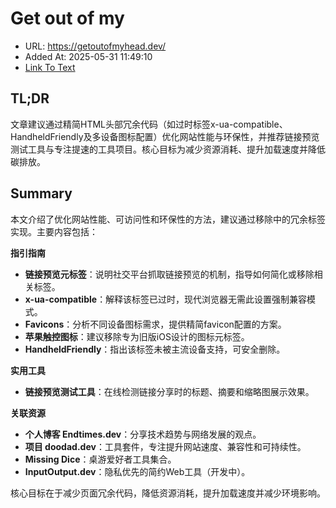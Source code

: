 # Get out of my <head>
- URL: https://getoutofmyhead.dev/
- Added At: 2025-05-31 11:49:10
- [Link To Text](2025-05-31-get-out-of-my-head_raw.md)

## TL;DR


文章建议通过精简HTML头部冗余代码（如过时标签x-ua-compatible、HandheldFriendly及多设备图标配置）优化网站性能与环保性，并推荐链接预览测试工具与专注提速的工具项目。核心目标为减少资源消耗、提升加载速度并降低碳排放。

## Summary


本文介绍了优化网站性能、可访问性和环保性的方法，建议通过移除<head>中的冗余标签实现。主要内容包括：

**指引指南**  
- **链接预览元标签**：说明社交平台抓取链接预览的机制，指导如何简化或移除相关标签。  
- **x-ua-compatible**：解释该标签已过时，现代浏览器无需此设置强制兼容模式。  
- **Favicons**：分析不同设备图标需求，提供精简favicon配置的方案。  
- **苹果触控图标**：建议移除专为旧版iOS设计的图标元标签。  
- **HandheldFriendly**：指出该标签未被主流设备支持，可安全删除。  

**实用工具**  
- **链接预览测试工具**：在线检测链接分享时的标题、摘要和缩略图展示效果。  

**关联资源**  
- **个人博客 Endtimes.dev**：分享技术趋势与网络发展的观点。  
- **项目 doodad.dev**：工具套件，专注提升网站速度、兼容性和可持续性。  
- **Missing Dice**：桌游爱好者工具集合。  
- **InputOutput.dev**：隐私优先的简约Web工具（开发中）。  

核心目标在于减少页面冗余代码，降低资源消耗，提升加载速度并减少环境影响。
